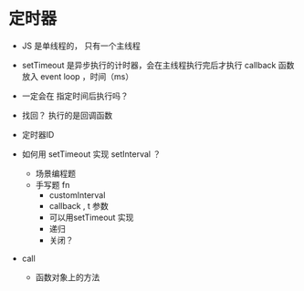 # 定时器

- JS 是单线程的， 只有一个主线程

- setTimeout 是异步执行的计时器，会在主线程执行完后才执行
  callback 函数  放入 event loop  ，时间（ms）
- 一定会在 指定时间后执行吗？
- 找回？
  执行的是回调函数
- 定时器ID

- 如何用 setTimeout 实现 setInterval ？
  - 场景编程题
  - 手写题 fn
    - customInterval
    - callback , t  参数
    - 可以用setTimeout 实现
    - 递归
    - 关闭？

- call
  - 函数对象上的方法